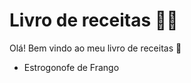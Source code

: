 # Livro de receitas :woman_cook:

Olá! Bem vindo ao meu livro de receitas :wave:

- Estrogonofe de Frango

  